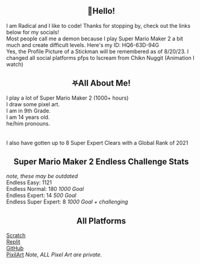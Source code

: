 <h2 align="center">👋Hello!</h2>
I am Radical and I like to code! Thanks for stopping by, check out the links below for my socials!<br>
Most people call me a demon because I play Super Mario Maker 2 a bit much and create difficult levels. Here's my ID: HQ6-63D-94G<br>
Yes, the Profile Picture of a Stickman will be remembered as of 8/20/23. I changed all social platforms pfps to Iscream from Chikn Nuggit (Animation I watch)

<h2 align="center">⛧All About Me!</h2>
I play a lot of Super Mario Maker 2 (1000+ hours)<br>
I draw some pixel art.<br>
I am in 9th Grade.<br>
I am 14 years old.<br>
he/him pronouns.<br>
<br><br>
I also have gotten up to 8 Super Expert Clears with a Global Rank of 2021<br>
<h2 align="center">Super Mario Maker 2 Endless Challenge Stats</h2>

*note, these may be outdated*<br>
Endless Easy: 1121<br>
Endless Normal: 180 *1000 Goal*<br>
Endless Expert: 14 *500 Goal*<br>
Endless Super Expert: 8 *1000 Goal + challenging*<br>

<h2 align="center">All Platforms</h2>

[Scratch](https://scratch.mit.edu/users/Knightbot63) <br>
[Replit](https://replit.com/@Knightbot63) <br>
[GitHub](https://github.com/RadicalStickman) <br>
[PixilArt](https://www.pixilart.com/radical-mm2) *Note, ALL Pixel Art are private.*
